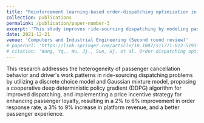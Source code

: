 ```yaml
---
title: "Reinforcement learning-based order-dispatching optimization in ride-sourcing service"
collection: publications
permalink: /publication/paper-number-3
excerpt: 'This study improves ride-sourcing dispatching by modeling passenger behavior and driver work patterns, implementing a cooperative algorithm, and using price incentives, leading to enhanced response rates, increased revenue, and better passenger experience.'
date: 2021-12-21
venue: 'Computers and Industrial Engineering (Second round review)'
# paperurl: 'https://link.springer.com/article/10.1007/s11771-022-5193-4'
# citation: 'Wang, Yq., Wu, Jj., Sun, Hj. et al. Order dispatching optimization in ride-sourcing market by considering cross service modes. J. Cent. South Univ. 30, 642–653 (2023). https://doi.org/10.1007/s11771-022-5193-4'
---
```

This research addresses the heterogeneity of passenger cancellation behavior and driver's work patterns in ride-sourcing dispatching problems by utilizing a discrete choice model and Gaussian mixture model, proposing a cooperative deep deterministic policy gradient (DDPG) algorithm for improved dispatching, and implementing a price incentive strategy for enhancing passenger loyalty, resulting in a 2% to 6% improvement in order response rate, a 3% to 9% increase in platform revenue, and a better passenger experience.

<!-- [Download paper here](https://link.springer.com/article/10.1007/s11771-022-5193-4) -->

<!-- Recommended citation: Wang, Yq., Wu, Jj., Sun, Hj. et al. Order dispatching optimization in ride-sourcing market by considering cross service modes. J. Cent. South Univ. 30, 642–653 (2023). https://doi.org/10.1007/s11771-022-5193-4 -->